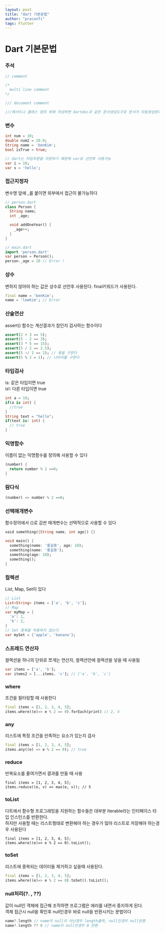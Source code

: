 ```yaml
---
layout: post
title: "dart 기본문법"
author: "praconfi"
tags: Flutter
---
```


# Dart 기본문법

### 주석
```dart
// comment

/*
  multi line comment
*/

/// document comment

///메서드나 클래스 정의 위에 작성하면 dartdoc과 같은 문서생성도구로 문서가 자동생성된다 
```
### 변수
```dart
int num = 10;
double num2 = 20.0;
String name = 'benKim';
bool isTrue = true;

// dart는 타입추론을 지원하기 때문에 var로 선언후 사용가능
var i = 10;
var s = 'hello';
```

### 접근지정자
변수명 앞에 _를 붙이면 외부에서 접근이 불가능하다
```dart
// person.dart
class Person {
  String name;
  int _age;

  void addOneYear() {
    _age++;
  }
}

// main.dart
import 'person.dart'
var person = Person();
person._age = 10 // Error !
```
### 상수
변하지 않아야 하는 값은 상수로 선언후 사용된다. final키워드가 사용된다.
```dart
final name = 'benKim';
name = 'leeKim'; // Error
```

### 산술연산
assert() 함수는 계산결과가 참인지 검사하는 함수이다
```dart
assert(2 + 3 == 5);
assert(5 - 2 == 3);
assert(3 * 5 == 15);
assert(5 / 2 == 2.5);
assert(5 ~/ 2 == 2); // 몫을 구한다
assert(5 % 2 = 1); // 나머지를 구한다
```
### 타입검사
is: 같은 타입이면 true  
is!: 다른 타입이면 true
```dart
int a = 10;
if(a is int) {
  //true
}
String text = "hello";
if(text is! int) {
  // true
}
```

### 익명함수
이름이 없는 익명함수를 정의해 사용할 수 있다
```dart
(number) {
  return number % 2 ==0;
}
```
### 람다식
```dart
(number) => number % 2 ==0;
```

### 선택매개변수
함수정의에서 {}로 감싼 매개변수는 선택적으로 사용할 수 있다
```dart
vaid something({String name, int age}) {}

void main() {
  something(name: '홍길동', age: 10);
  something(name: '홍길동');
  something(age: 10);
  something();
}
```

### 컬렉션
List, Map, Set이 있다
```dart
// List
List<String> items = ['a', 'b', 'c'];
// Map
var myMap = {
  'a': 1,
  'b': 2,
}
// Set 중복을 허용하지 않는다
var mySet = {'apple', 'banana'};

```
### 스프레드 연산자
컬렉션을 하나의 단위로 쪼개는 연산자, 컬렉션안에 컬렉션을 넣을 때 사용됨
```dart
var items = ['a', 'b'];
var items2 = [...items, 'c']; // ['a', 'b', 'c']
```
### where
조건을 필터링할 때 사용한다
```dart
final items = [1, 2, 3, 4, 5];
items.where((e)=> e % 2 == 0).forEach(print) // 2, 4
```
### any
리스트에 특정 조건을 만족하는 요소가 있는지 검사
```dart
final items = [1, 2, 3, 4, 5];
items.any((e) => e % 2 == 0); // true
```
### reduce
반복요소를 줄여가면서 결과를 만들 때 사용
```
final items = [1, 2, 3, 4, 5];
items.reduce((e, v) => max(e, v)); // 5
```
### toList
다트에서 함수형 프로그래밍을 지원하는 함수들은 대부분 Iterable<T>라는 인터페이스 타입 인스턴스를 반환한다.  
하지만 사용할 때는 리스트형태로 변환해야 하는 경우가 많아 리스트로 저장해야 하는경우 사용된다
```
final items = [1, 2, 3, 4, 5];
items.where((e)=> e % 2 == 0).toList(); 
```
### toSet
리스트에 중복되는 데이터들 제거하고 싶을때 사용된다.
```dart
final items = [1, 2, 3, 4, 5];
items.where((e)=> e % 2 == 0).toSet().toList();
```
### null처리(?. , ??)
값이 null인 객체에 접근해 조작하면 프로그램은 에러를 내면서 중지하게 된다.  
객체 접근시 null을 확인후 null인경우 바로 null을 반환시키는 문법이다
```dart
name?.length // name이 null이 아난경우 length출력, null인경우 null반환
name?.length ?? 0 // name이 null인경우 0 반환
```